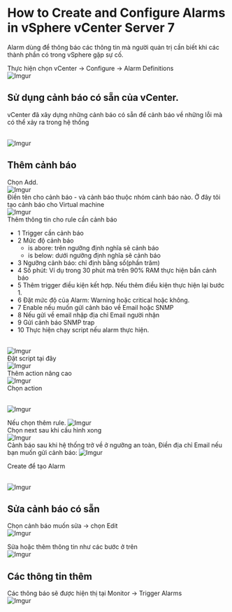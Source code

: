 # How to Create and Configure Alarms in vSphere vCenter Server 7

Alarm dùng để thông báo các thông tin mà người quản trị cần biết khi các thành phần có trong vSphere gặp sự cố.

Thực hiện chọn vCenter -> Configure -> Alarm Definitions</br>![Imgur](https://i.imgur.com/yy3HMnQ.png)
## Sử dụng cảnh báo có sẵn của vCenter.
vCenter đã xây dựng những cảnh báo có sẵn để cảnh báo về những lỗi mà có thể xảy ra trong hệ thống

</br>![Imgur](https://i.imgur.com/yy3HMnQ.png)</br>
## Thêm cảnh báo
Chọn Add. 
</br>![Imgur](https://i.imgur.com/PSfNGSh.png)</br>Điền tên cho cảnh báo - và cảnh báo thuộc nhóm cảnh báo nào. Ở đây tôi tạo cảnh báo cho Virtual machine
</br>![Imgur](https://i.imgur.com/LzNp9TA.png)</br>Thêm thông tin cho rule cần cảnh báo

* 1 Trigger cần cảnh báo
* 2 Mức độ cảnh báo
    * is abore: trên ngưỡng định nghĩa sẽ cảnh báo
    * is below: dưới ngưỡng định nghĩa sẽ cảnh báo
* 3 Ngưỡng cảnh báo: chỉ định bằng số(phần trăm)
* 4 Số phút: Ví dụ trong 30 phút mà trên 90% RAM thực hiện bắn cảnh báo
* 5 Thêm trigger điều kiện kết hợp. Nếu thêm điều kiện thực hiện lại bước 1.
* 6 Đặt mức độ của Alarm: Warning hoặc critical hoặc không.
* 7 Enable nếu muốn gửi cảnh báo về Email hoặc SNMP
* 8 Nếu gửi về email nhập địa chỉ Email người nhận
* 9 Gửi cảnh báo SNMP trap
* 10 Thực hiện chạy script nếu alarm thực hiện.


</br>![Imgur](https://i.imgur.com/j6L6pPJ.png)</br>Đặt script tại đây
</br>![Imgur](https://i.imgur.com/6zbJ9Px.png)</br>Thêm action nâng cao
</br>![Imgur](https://i.imgur.com/qFELct0.png)</br>Chọn action

</br>![Imgur](https://i.imgur.com/fVfSXGF.png)

Nếu chọn thêm rule.
![Imgur](https://i.imgur.com/SGgh6pZ.png)</br>Chọn next sau khi cấu hình xong
</br>![Imgur](https://i.imgur.com/MiYkQLa.png)</br>
Cảnh báo sau khi hệ thống trở về ở ngưỡng an toàn, Điền địa chỉ Email nếu bạn muốn gửi cảnh báo:
![Imgur](https://i.imgur.com/8V8QXhs.png)

Create để tạo Alarm

</br>![Imgur](https://i.imgur.com/JboiJZn.png)

## Sửa cảnh báo có sẵn
Chọn cảnh báo muốn sửa -> chọn Edit
</br>![Imgur](https://i.imgur.com/dawCm0t.png)

Sửa hoặc thêm thông tin như các bước ở trên
</br>![Imgur](https://i.imgur.com/u8K0qC7.png)
## Các thông tin thêm
Các thông báo sẽ được hiện thị tại Monitor -> Trigger Alarms
</br>![Imgur](https://i.imgur.com/ci2ptTM.png)


<!-- Sửa người gửi Email cảnh báo
</br>![Imgur](https://i.imgur.com/VBfMfKI.png)</br>
</br>![Imgur](https://i.imgur.com/rzGID10.png)</br>Điền thông tin người gửi
</br>![Imgur](https://i.imgur.com/M4xrhDl.png)</br> -->
